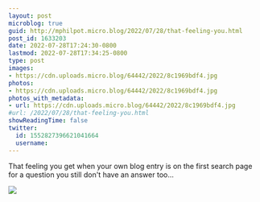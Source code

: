 ```yaml
---
layout: post
microblog: true
guid: http://mphilpot.micro.blog/2022/07/28/that-feeling-you.html
post_id: 1633203
date: 2022-07-28T17:24:30-0800
lastmod: 2022-07-28T17:34:25-0800
type: post
images:
- https://cdn.uploads.micro.blog/64442/2022/8c1969bdf4.jpg
photos:
- https://cdn.uploads.micro.blog/64442/2022/8c1969bdf4.jpg
photos_with_metadata:
- url: https://cdn.uploads.micro.blog/64442/2022/8c1969bdf4.jpg
#url: /2022/07/28/that-feeling-you.html
showReadingTime: false
twitter:
  id: 1552827396621041664
  username: 
---
```

That feeling you get when your own blog entry is on the first search page for a question you still don't have an answer too...

![](https://micro.markphilpot.com/uploads/2022/8c1969bdf4.jpg)

